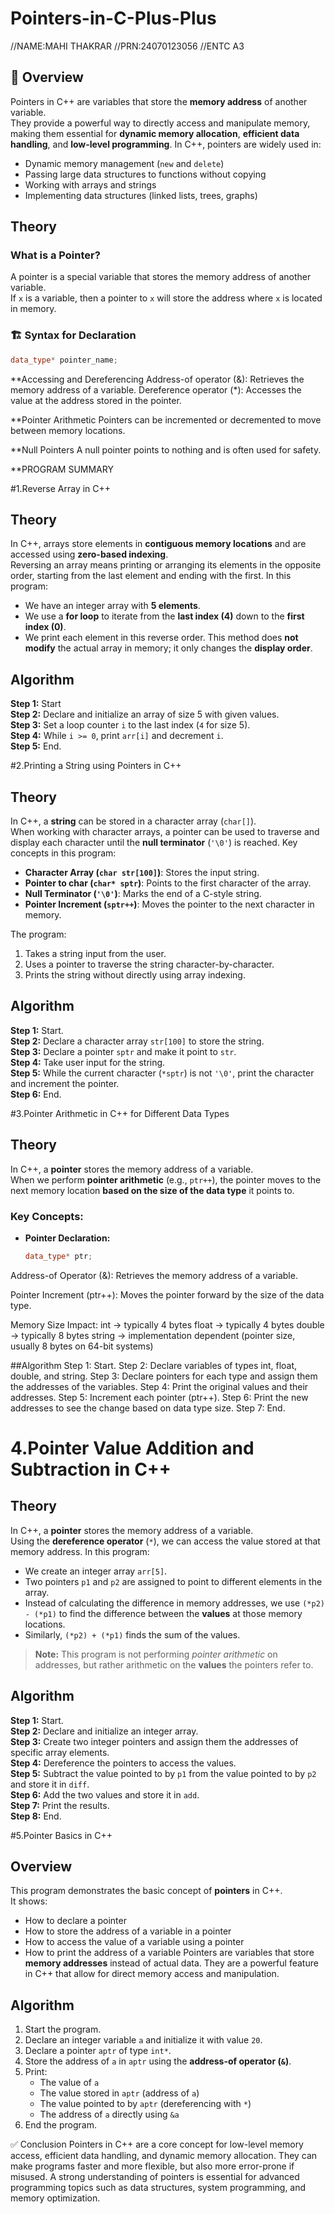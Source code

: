 # Pointers-in-C-Plus-Plus

//NAME:MAHI THAKRAR
//PRN:24070123056
//ENTC A3

## 📝 Overview
Pointers in C++ are variables that store the **memory address** of another variable.  
They provide a powerful way to directly access and manipulate memory, making them essential for **dynamic memory allocation**, **efficient data handling**, and **low-level programming**.
In C++, pointers are widely used in:
- Dynamic memory management (`new` and `delete`)
- Passing large data structures to functions without copying
- Working with arrays and strings
- Implementing data structures (linked lists, trees, graphs)

## Theory

### What is a Pointer?

A pointer is a special variable that stores the memory address of another variable.  
If `x` is a variable, then a pointer to `x` will store the address where `x` is located in memory.

### 🏗️ Syntax for Declaration
```cpp
data_type* pointer_name;
```
**Accessing and Dereferencing
Address-of operator (&): Retrieves the memory address of a variable.
Dereference operator (*): Accesses the value at the address stored in the pointer.

**Pointer Arithmetic
Pointers can be incremented or decremented to move between memory locations.

**Null Pointers
A null pointer points to nothing and is often used for safety.


**PROGRAM SUMMARY

#1.Reverse Array in C++

## Theory
In C++, arrays store elements in **contiguous memory locations** and are accessed using **zero-based indexing**.  
Reversing an array means printing or arranging its elements in the opposite order, starting from the last element and ending with the first.
In this program:
- We have an integer array with **5 elements**.
- We use a **for loop** to iterate from the **last index (4)** down to the **first index (0)**.
- We print each element in this reverse order.
This method does **not modify** the actual array in memory; it only changes the **display order**.

## Algorithm
**Step 1:** Start  
**Step 2:** Declare and initialize an array of size 5 with given values.  
**Step 3:** Set a loop counter `i` to the last index (`4` for size 5).  
**Step 4:** While `i >= 0`, print `arr[i]` and decrement `i`.  
**Step 5:** End.

#2.Printing a String using Pointers in C++

## Theory
In C++, a **string** can be stored in a character array (`char[]`).  
When working with character arrays, a pointer can be used to traverse and display each character until the **null terminator** (`'\0'`) is reached.
Key concepts in this program:
- **Character Array (`char str[100]`)**: Stores the input string.
- **Pointer to char (`char* sptr`)**: Points to the first character of the array.
- **Null Terminator (`'\0'`)**: Marks the end of a C-style string.
- **Pointer Increment (`sptr++`)**: Moves the pointer to the next character in memory.

The program:
1. Takes a string input from the user.
2. Uses a pointer to traverse the string character-by-character.
3. Prints the string without directly using array indexing.

## Algorithm
**Step 1:** Start.  
**Step 2:** Declare a character array `str[100]` to store the string.  
**Step 3:** Declare a pointer `sptr` and make it point to `str`.  
**Step 4:** Take user input for the string.  
**Step 5:** While the current character (`*sptr`) is not `'\0'`, print the character and increment the pointer.  
**Step 6:** End.

#3.Pointer Arithmetic in C++ for Different Data Types

## Theory

In C++, a **pointer** stores the memory address of a variable.  
When we perform **pointer arithmetic** (e.g., `ptr++`), the pointer moves to the next memory location **based on the size of the data type** it points to.

### Key Concepts:
- **Pointer Declaration:**
  ```cpp
  data_type* ptr;
Address-of Operator (&): Retrieves the memory address of a variable.

Pointer Increment (ptr++): Moves the pointer forward by the size of the data type.

Memory Size Impact:
int → typically 4 bytes
float → typically 4 bytes
double → typically 8 bytes
string → implementation dependent (pointer size, usually 8 bytes on 64-bit systems)

##Algorithm
Step 1: Start.
Step 2: Declare variables of types int, float, double, and string.
Step 3: Declare pointers for each type and assign them the addresses of the variables.
Step 4: Print the original values and their addresses.
Step 5: Increment each pointer (ptr++).
Step 6: Print the new addresses to see the change based on data type size.
Step 7: End.

# 4.Pointer Value Addition and Subtraction in C++

## Theory
In C++, a **pointer** stores the memory address of a variable.  
Using the **dereference operator** (`*`), we can access the value stored at that memory address.
In this program:
- We create an integer array `arr[5]`.
- Two pointers `p1` and `p2` are assigned to point to different elements in the array.
- Instead of calculating the difference in memory addresses, we use `(*p2) - (*p1)` to find the difference between the **values** at those memory locations.
- Similarly, `(*p2) + (*p1)` finds the sum of the values.
> **Note:** This program is not performing *pointer arithmetic* on addresses, but rather arithmetic on the **values** the pointers refer to.

## Algorithm
**Step 1:** Start.  
**Step 2:** Declare and initialize an integer array.  
**Step 3:** Create two integer pointers and assign them the addresses of specific array elements.  
**Step 4:** Dereference the pointers to access the values.  
**Step 5:** Subtract the value pointed to by `p1` from the value pointed to by `p2` and store it in `diff`.  
**Step 6:** Add the two values and store it in `add`.  
**Step 7:** Print the results.  
**Step 8:** End.

#5.Pointer Basics in C++

## Overview
This program demonstrates the basic concept of **pointers** in C++.  
It shows:
- How to declare a pointer
- How to store the address of a variable in a pointer
- How to access the value of a variable using a pointer
- How to print the address of a variable
Pointers are variables that store **memory addresses** instead of actual data. They are a powerful feature in C++ that allow for direct memory access and manipulation.

## Algorithm
1. Start the program.
2. Declare an integer variable `a` and initialize it with value `20`.
3. Declare a pointer `aptr` of type `int*`.
4. Store the address of `a` in `aptr` using the **address-of operator (`&`)**.
5. Print:
   - The value of `a`
   - The value stored in `aptr` (address of `a`)
   - The value pointed to by `aptr` (dereferencing with `*`)
   - The address of `a` directly using `&a`
6. End the program.

✅ Conclusion
Pointers in C++ are a core concept for low-level memory access, efficient data handling, and dynamic memory allocation.
They can make programs faster and more flexible, but also more error-prone if misused.
A strong understanding of pointers is essential for advanced programming topics such as data structures, system programming, and memory optimization.



